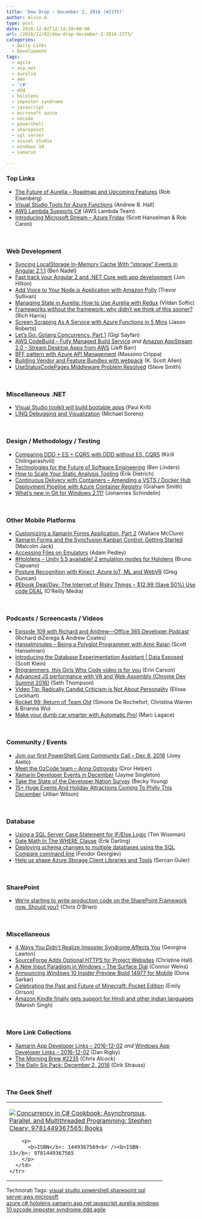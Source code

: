 ```yaml
---
title: 'Dew Drop – December 2, 2016 (#2375)'
author: Alvin A.
type: post
date: 2016-12-02T12:14:28+00:00
url: /2016/12/02/dew-drop-december-2-2016-2375/
categories:
  - Daily Links
  - Development
tags:
  - agile
  - asp.net
  - aurelia
  - aws
  - 'c#'
  - ddd
  - hololens
  - imposter syndrome
  - javascript
  - microsoft azure
  - ozcode
  - powershell
  - sharepoint
  - sql server
  - visual studio
  - windows 10
  - xamarin

---
```

### <a name="top"></a>Top Links

  * <a href="https://www.sitepoint.com/future-of-aurelia-roadmap-features/" target="_blank">The Future of Aurelia &#8211; Roadmap and Upcoming Features</a> (Rob Eisenberg)
  * <a href="https://blogs.msdn.microsoft.com/webdev/2016/12/01/visual-studio-tools-for-azure-functions/" target="_blank">Visual Studio Tools for Azure Functions</a> (Andrew B. Hall)
  * <a href="https://aws.amazon.com/about-aws/whats-new/2016/12/aws-lambda-supports-c-sharp/" target="_blank">AWS Lambda Supports C#</a> (AWS Lambda Team)
  * <a href="https://channel9.msdn.com/Shows/Azure-Friday/Introducing-Microsoft-Stream?utm_content=bufferedc71&utm_medium=social&utm_source=twitter.com&utm_campaign=buffer" target="_blank">Introducing Microsoft Stream &#8211; Azure Friday</a> (Scott Hanselman & Rob Caron)

&nbsp;

### <a name="web"></a>Web Development

  * <a href="https://www.bennadel.com/blog/3191-syncing-localstorage-in-memory-cache-with-storage-events-in-angular-2-1-1.htm" target="_blank">Syncing LocalStorage In-Memory Cache With &#8220;storage&#8221; Events In Angular 2.1.1</a> (Ben Nadel)
  * <a href="https://jonhilton.net/2016/12/01/fast-track-your-angular-2-and-net-core-web-app-development/" target="_blank">Fast track your Angular 2 and .NET Core web app development</a> (Jon Hilton)
  * <a href="https://trevorsullivan.net/2016/12/01/amazon-aws-cloud-polly-nodejs/" target="_blank">Add Voice to Your Node.js Application with Amazon Polly</a> (Trevor Sullivan)
  * <a href="https://www.sitepoint.com/managing-state-aurelia-with-redux/" target="_blank">Managing State in Aurelia: How to Use Aurelia with Redux</a> (Vildan Softic)
  * <a href="https://svelte.technology/blog/frameworks-without-the-framework/" target="_blank">Frameworks without the framework: why didn&#8217;t we think of this sooner?</a> (Rich Harris)
  * <a href="http://dontcodetired.com/blog/post/Screen-Scraping-As-A-Service-with-Azure-Functions-in-5-Mins" target="_blank">Screen Scraping As A Service with Azure Functions in 5 Mins</a> (Jason Roberts)
  * <a href="https://code.tutsplus.com/tutorials/lets-go-golang-concurrency-part-1--cms-27388" target="_blank">Let&#8217;s Go: Golang Concurrency, Part 1</a> (Gigi Sayfan)
  * <a href="http://feedproxy.google.com/~r/AmazonWebServicesBlog/~3/oTx96f1DaFY/" target="_blank">AWS CodeBuild – Fully Managed Build Service</a> _and_ <a href="http://feedproxy.google.com/~r/AmazonWebServicesBlog/~3/lZUsYBFs5lw/" target="_blank">Amazon AppStream 2.0 – Stream Desktop Apps from AWS</a> (Jeff Barr)
  * <a href="http://www.codit.eu/blog/2016/12/01/bff-pattern-azure-api-management/" target="_blank">BFF pattern with Azure API Management</a> (Massimo Crippa)
  * <a href="http://odetocode.com/blogs/scott/archive/2016/12/01/building-vendor-and-feature-bundles-with-webpack.aspx" target="_blank">Building Vendor and Feature Bundles with webpack</a> (K. Scott Allen)
  * <a href="http://ardalis.com/usestatuscodepages-middleware-problem-resolved" target="_blank">UseStatusCodePages Middleware Problem Resolved</a> (Steve Smith)

&nbsp;

### <a name="dotnet"></a>Miscellaneous .NET

  * <a href="http://www.techworld.com.au/article/610957/visual-studio-toolkit-will-build-bootable-apps/" target="_blank">Visual Studio toolkit will build bootable apps</a> (Paul Krill)
  * <a href="https://www.simple-talk.com/dotnet/net-development/linq-debugging-visualization/" target="_blank">LINQ Debugging and Visualization</a> (Michael Sorens)

&nbsp;

### <a name="design"></a>Design / Methodology / Testing

  * <a href="http://feedproxy.google.com/~r/DevArchive/~3/vfE7bk8CIBg/comparing-ddd-es-cqrs-with-ddd-without.html" target="_blank">Comparing DDD + ES + CQRS with DDD without ES, CQRS</a> (Kirill Chilingarashvili)
  * <a href="http://www.infoq.com/news/2016/12/future-software-engineering?utm_campaign=infoq_content&utm_source=infoq&utm_medium=feed&utm_term=global" target="_blank">Technologies for the Future of Software Engineering</a> (Ben Linders)
  * <a href="https://blog.ndepend.com/how-scale-static-analysis-tooling/" target="_blank">How to Scale Your Static Analysis Tooling</a> (Erik Dietrich)
  * <a href="https://pleasereleaseme.net/continuous-delivery-containers-amending-vsts-docker-hub-deployment-pipeline-azure-container-registry/" target="_blank">Continuous Delivery with Containers – Amending a VSTS / Docker Hub Deployment Pipeline with Azure Container Registry</a> (Graham Smith)
  * <a href="https://blogs.msdn.microsoft.com/visualstudioalm/2016/12/01/whats-new-in-git-for-windows-2-11/" target="_blank">What’s new in Git for Windows 2.11?</a> (Johannes Schindelin)

&nbsp;

### <a name="mobile"></a>Other Mobile Platforms

  * <a href="https://visualstudiomagazine.com/articles/2016/11/01/xamarin-forms-application-part-2.aspx" target="_blank">Customizing a Xamarin Forms Application, Part 2</a> (Wallace McClure)
  * <a href="http://feedproxy.google.com/~r/parsimonyjax/~3/8k0x8iWlS4Q/xamarin-forms-and-syncfusion-kanban.html" target="_blank">Xamarin Forms and the Syncfusion Kanban Control: Getting Started</a> (Malcolm Jack)
  * <a href="https://xamarinhelp.com/accessing-files-emulators/" target="_blank">Accessing Files on Emulators</a> (Adam Pedley)
  * <a href="http://feedproxy.google.com/~r/elbruno/~3/ZPl4fFCg4Mw/" target="_blank">#Hololens – Unity 5.5 available! 2 emulation modes for Hololens</a> (Bruno Capuano)
  * <a href="https://channel9.msdn.com/coding4fun/kinect/Posture-Recognition-with-Kinect-Azure-IoT-ML-and-WebVR?WT.mc_id=DX_MVP4025064" target="_blank">Posture Recognition with Kinect, Azure IoT, ML and WebVR</a> (Greg Duncan)
  * <a href="http://feedproxy.google.com/~r/oreilly/news/~3/hyweXbbt9RA/0636920052784.do" target="_blank">#Ebook Deal/Day: The Internet of Risky Things &#8211; $12.99 (Save 50%) Use code DEAL</a> (O&#8217;Reilly Media)

&nbsp;

### <a name="podcasts"></a>Podcasts / Screencasts / Videos

  * <a href="http://blogs.office.com/2016/12/01/episode-109-richard-andrew-office-365-developer-podcast/" target="_blank">Episode 109 with Richard and Andrew—Office 365 Developer Podcast</a> (Richard diZerega & Andrew Coates)
  * <a href="http://www.hanselminutes.com/default.aspx?ShowID=18543" target="_blank">Hanselminutes &#8211; Being a Polyglot Programmer with Amir Rajan</a> (Scott Hanselman)
  * <a href="https://channel9.msdn.com/Shows/Data-Exposed/Introducing-the-Database-Experimentation-Assistant?WT.mc_id=DX_MVP4025064" target="_blank">Introducing the Database Experimentation Assistant | Data Exposed</a> (Scott Klein)
  * <a href="https://www.cnet.com/news/brogrammers-this-girls-who-code-video-is-for-you/#ftag=COS-05-10aaa0j" target="_blank">Brogrammers, this Girls Who Code video is for you</a> (Erin Carson)
  * <a href="https://www.youtube.com/watch?v=PvZdTZ1Nl5o" target="_blank">Advanced JS performance with V8 and Web Assembly (Chrome Dev Summit 2016)</a> (Seth Thompson)
  * <a href="http://www.radicalcandor.com/blog/video-tip-criticism-not-personality/" target="_blank">Video Tip: Radically Candid Criticism is Not About Personality</a> (Elisse Lockhart)
  * <a href="http://relay.fm/rocket/99" target="_blank">Rocket 99: Return of Team Old</a> (Simone De Rochefort, Christina Warren & Brianna Wu)
  * <a href="http://feedproxy.google.com/~r/androidcentral/~3/3hwFqw0fRBQ/make-your-dumb-car-smarter-automatic-pro" target="_blank">Make your dumb car smarter with Automatic Pro!</a> (Marc Lagace)

&nbsp;

### <a name="events"></a>Community / Events

  * <a href="https://blogs.msdn.microsoft.com/powershell/2016/12/01/join-our-first-powershell-core-community-call-dec-8-2016/" target="_blank">Join our first PowerShell Core Community Call – Dec 8, 2016</a> (Joey Aiello)
  * <a href="https://blog.oz-code.com/meet-the-ozcode-team-anna-ostrovsky/" target="_blank">Meet the OzCode team – Anna Ostrovsky</a> (Dror Helper)
  * <a href="https://blog.xamarin.com/xamarin-developer-events-in-december/" target="_blank">Xamarin Developer Events in December</a> (Jayme Singleton)
  * <a href="http://developer.amazon.com/post/Tx3ILGXAH0JC2B4/Take-the-State-of-the-Developer-Nation-Survey" target="_blank">Take the State of the Developer Nation Survey</a> (Becky Young)
  * <a href="http://www.uwishunu.com/2016/12/15-huge-events-holiday-attractions-coming-philly-december/" target="_blank">15+ Huge Events And Holiday Attractions Coming To Philly This December</a> (Jillian Wilson)

&nbsp;

### <a name="sql"></a>Database

  * <a href="http://feedproxy.google.com/~r/MSSQLTips-LatestSqlServerTips/~3/O3rQmj1yQho/tip.asp" target="_blank">Using a SQL Server Case Statement for IF/Else Logic</a> (Tim Wiseman)
  * <a href="http://feedproxy.google.com/~r/BrentOzar-SqlServerDba/~3/SMbx1NxPJd0/" target="_blank">Date Math In The WHERE Clause</a> (Erik Darling)
  * <a href="http://www.red-gate.com/blog/redgate-products/sql-compare-command-line-2" target="_blank">Deploying schema changes to multiple databases using the SQL Compare command line</a> (Feodor Georgiev)
  * <a href="https://azure.microsoft.com/blog/help-us-shape-azure-storage-client-libraries-and-tools/" target="_blank">Help us shape Azure Storage Client Libraries and Tools</a> (Sercan Guler)

&nbsp;

### <a name="sp"></a>SharePoint

  * <a href="http://feedproxy.google.com/~r/ChrisObrien/~3/bUxJo1BjbcM/SharePoint-Framework-SPFX-for-prod.html" target="_blank">We’re starting to write production code on the SharePoint Framework now. Should you?</a> (Chris O&#8217;Brien)

&nbsp;

### <a name="misc"></a>Miscellaneous

  * <a href="https://www.bustle.com/articles/196609-4-ways-you-didnt-realize-imposter-syndrome-affects-you?utm_content=bufferdb89c&utm_medium=social&utm_source=twitter.com&utm_campaign=buffer" target="_blank">4 Ways You Didn&#8217;t Realize Imposter Syndrome Affects You</a> (Georgina Lawton)
  * <a href="http://devproconnections.com/security/sourceforge-adds-optional-https-project-websites" target="_blank">SourceForge Adds Optional HTTPS for Project Websites</a> (Christine Hall)
  * <a href="https://blogs.windows.com/buildingapps/2016/12/01/new-input-paradigm-windows-surface-dial/?WT.mc_id=DX_MVP4025064" target="_blank">A New Input Paradigm in Windows – The Surface Dial</a> (Connor Weins)
  * <a href="http://blogs.windows.com/windowsexperience/2016/12/01/announcing-windows-10-insider-preview-build-14977-mobile/?WT.mc_id=DX_MVP4025064" target="_blank">Announcing Windows 10 Insider Preview Build 14977 for Mobile</a> (Dona Sarkar)
  * <a href="http://news.xbox.com/2016/12/01/minecraft-pocket-edition-fifth-anniversary-ender-update-trailer/" target="_blank">Celebrating the Past and Future of Minecraft: Pocket Edition</a> (Emily Orrson)
  * <a href="http://feeds.mashable.com/~r/Mashable/~3/XamWFttlOGI/" target="_blank">Amazon Kindle finally gets support for Hindi and other Indian languages</a> (Manish Singh)

&nbsp;

### <a name="links"></a>More Link Collections

  * <a href="http://allaboutxamarin.com/2016/12/xamarin-app-developer-links-2016-12-02/" target="_blank">Xamarin App Developer Links &#8211; 2016-12-02</a> _and_ <a href="http://windowsappdev.com/2016/12/windows-app-developer-links-2016-12-02/" target="_blank">Windows App Developer Links &#8211; 2016-12-02</a> (Dan Rigby)
  * <a href="http://feedproxy.google.com/~r/ReflectivePerspective/~3/TLt3R6Ipq3M/" target="_blank">The Morning Brew #2235</a> (Chris Alcock)
  * <a href="http://dirkstrauss.com/electronic-voting-machines-broken/" target="_blank">The Daily Six Pack: December 2, 2016</a> (Dirk Strauss)

&nbsp;

### <a name="shelf"></a>The Geek Shelf

<div id="scid:7dc1bd33-94bd-46fd-a20b-0131235bcd47:e2395a01-ded7-4080-9390-2a5d2dca4cf8" class="wlWriterEditableSmartContent" style="float: none; padding-bottom: 0px; padding-top: 0px; padding-left: 0px; margin: 0px; display: inline; padding-right: 0px">
  <table cellspacing="0" cellpadding="2" width="400" border="0" unselectable="on">
    <tr>
      <td valign="top" width="400">
        <p>
          <a title="Concurrency in C# Cookbook: Asynchronous, Parallel, and Multithreaded Programming: Stephen Cleary: 9781449367565: Books" href="http://www.amazon.com/exec/obidos/ASIN/1449367569/amavin-20"><img data-recalc-dims="1" decoding="async" src="https://i0.wp.com/images.amazon.com/images/P/1449367569.01.MZZZZZZZ.jpg?w=660" border="0" align="left" style="float:left" />Concurrency in C# Cookbook: Asynchronous, Parallel, and Multithreaded Programming: Stephen Cleary: 9781449367565: Books</a>
        </p>
        
        <p>
          <b>ISBN</b>: 1449367569<br /><b>ISBN-13</b>: 9781449367565
        </p>
      </td>
    </tr>
  </table>
</div>

<div id="scid:77ECF5F8-D252-44F5-B4EB-D463C5396A79:d175a1ac-9d65-43cf-9262-b4d23dcafd2d" class="wlWriterEditableSmartContent" style="float: none; padding-bottom: 0px; padding-top: 0px; padding-left: 0px; margin: 0px; display: inline; padding-right: 0px">
  Technorati Tags: <a href="http://technorati.com/tags/visual+studio" rel="tag">visual studio</a>,<a href="http://technorati.com/tags/powershell" rel="tag">powershell</a>,<a href="http://technorati.com/tags/sharepoint" rel="tag">sharepoint</a>,<a href="http://technorati.com/tags/sql+server" rel="tag">sql server</a>,<a href="http://technorati.com/tags/aws" rel="tag">aws</a>,<a href="http://technorati.com/tags/microsoft+azure" rel="tag">microsoft azure</a>,<a href="http://technorati.com/tags/c%23" rel="tag">c#</a>,<a href="http://technorati.com/tags/hololens" rel="tag">hololens</a>,<a href="http://technorati.com/tags/xamarin" rel="tag">xamarin</a>,<a href="http://technorati.com/tags/asp.net" rel="tag">asp.net</a>,<a href="http://technorati.com/tags/javascript" rel="tag">javascript</a>,<a href="http://technorati.com/tags/aurelia" rel="tag">aurelia</a>,<a href="http://technorati.com/tags/windows+10" rel="tag">windows 10</a>,<a href="http://technorati.com/tags/ozcode" rel="tag">ozcode</a>,<a href="http://technorati.com/tags/imposter+syndrome" rel="tag">imposter syndrome</a>,<a href="http://technorati.com/tags/ddd" rel="tag">ddd</a>,<a href="http://technorati.com/tags/agile" rel="tag">agile</a>
</div>